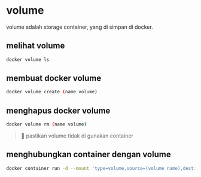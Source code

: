 # volume

volume adalah storage container, yang di simpan di docker.

## melihat volume

```sh
docker volume ls
```

## membuat docker volume

```sh
docker volume create (name volume)
```

## menghapus docker volume

```sh
docker volume rm (name volume)
```

> :memo: pastikan volume tidak di gunakan container

## menghubungkan container dengan volume

```sh
docker container run -d --mount 'type=volume,source=(volume name),destination=(cantainer path)' --name (name container) (image)
```
